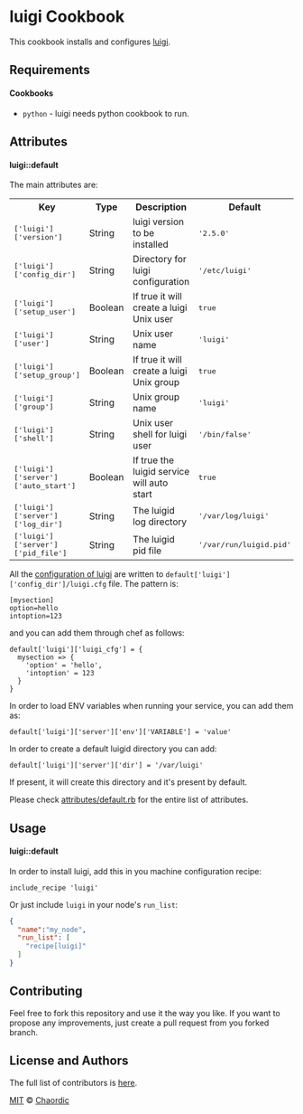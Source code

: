 luigi Cookbook
==============

This cookbook installs and configures [luigi](https://github.com/spotify/luigi).

Requirements
------------
#### Cookbooks
- `python` - luigi needs python cookbook to run.

Attributes
----------
#### luigi::default

The main attributes are:
<table>
  <tr>
    <th>Key</th>
    <th>Type</th>
    <th>Description</th>
    <th>Default</th>
  </tr>
  <tr>
    <td><tt>['luigi']['version']</tt></td>
    <td>String</td>
    <td>luigi version to be installed</td>
    <td><tt>'2.5.0'</tt></td>
  </tr>
  <tr>
    <td><tt>['luigi']['config_dir']</tt></td>
    <td>String</td>
    <td>Directory for luigi configuration</td>
    <td><tt>'/etc/luigi'</tt></td>
  </tr>
  <tr>
    <td><tt>['luigi']['setup_user']</tt></td>
    <td>Boolean</td>
    <td>If true it will create a luigi Unix user</td>
    <td><tt>true</tt></td>
  </tr>
  <tr>
    <td><tt>['luigi']['user']</tt></td>
    <td>String</td>
    <td>Unix user name</td>
    <td><tt>'luigi'</tt></td>
  </tr>
  <tr>
    <td><tt>['luigi']['setup_group']</tt></td>
    <td>Boolean</td>
    <td>If true it will create a luigi Unix group</td>
    <td><tt>true</tt></td>
  </tr>
  <tr>
    <td><tt>['luigi']['group']</tt></td>
    <td>String</td>
    <td>Unix group name</td>
    <td><tt>'luigi'</tt></td>
  </tr>
  <tr>
    <td><tt>['luigi']['shell']</tt></td>
    <td>String</td>
    <td>Unix user shell for luigi user</td>
    <td><tt>'/bin/false'</tt></td>
  </tr>
  <tr>
    <td><tt>['luigi']['server']['auto_start']</tt></td>
    <td>Boolean</td>
    <td>If true the luigid service will auto start</td>
    <td><tt>true</tt></td>
  </tr>
  <tr>
    <td><tt>['luigi']['server']['log_dir']</tt></td>
    <td>String</td>
    <td>The luigid log directory</td>
    <td><tt>'/var/log/luigi'</tt></td>
  </tr>
  <tr>
    <td><tt>['luigi']['server']['pid_file']</tt></td>
    <td>String</td>
    <td>The luigid pid file</td>
    <td><tt>'/var/run/luigid.pid'</tt></td>
  </tr>
</table>

All the [configuration of luigi](http://luigi.readthedocs.io/en/stable/configuration.html#scheduler-config) are written to `default['luigi']['config_dir']/luigi.cfg` file. The pattern is:
```
[mysection]
option=hello
intoption=123
```

and you can add them through chef as follows:

```
default['luigi']['luigi_cfg'] = {
  mysection => {
    'option' = 'hello',
    'intoption' = 123
  }
}
```

In order to load ENV variables when running your service, you can add them as:
```
default['luigi']['server']['env']['VARIABLE'] = 'value'
```

In order to create a default luigid directory you can add:
```
default['luigi']['server']['dir'] = '/var/luigi'
```
If present, it will create this directory and it's present by default.

Please check [attributes/default.rb](attributes/default.rb)  for the entire list of attributes.

Usage
-----
#### luigi::default
In order to install luigi, add this in you machine configuration recipe:
```
include_recipe 'luigi'
```

Or just include `luigi` in your node's `run_list`:

```json
{
  "name":"my_node",
  "run_list": [
    "recipe[luigi]"
  ]
}
```

Contributing
------------

Feel free to fork this repository and use it the way you like. If you want to propose any improvements, just create a pull request from you forked branch.

License and Authors
-------------------
The full list of contributors is [here](https://github.com/chaordic/chef-luigi/graphs/contributors).

[MIT](LICENSE.md) © [Chaordic](http://chaordic.com.br/)
